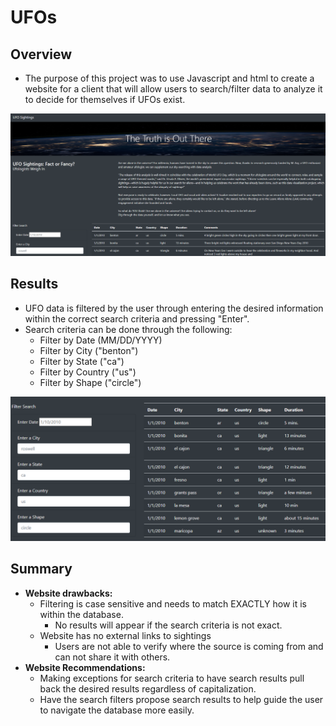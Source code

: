 # UFOs

## Overview
* The purpose of this project was to use Javascript and html to create a website for a client that will allow users to search/filter data to analyze it to decide for themselves if UFOs exist.

![goals](https://github.com/Leehudson514/UFOs/blob/main/static/images/site_overview.png)

## Results
* UFO data is filtered by the user through entering the desired information within the correct search criteria and pressing "Enter".
* Search criteria can be done through the following:
    * Filter by Date (MM/DD/YYYY)
    * Filter by City ("benton")
    * Filter by State ("ca")
    * Filter by Country ("us")
    * Filter by Shape ("circle")

![goals](https://github.com/Leehudson514/UFOs/blob/main/static/images/search.png)

## Summary
* **Website drawbacks:**
    * Filtering is case sensitive and needs to match EXACTLY how it is within the database.
        * No results will appear if the search criteria is not exact.
    * Website has no external links to sightings
        * Users are not able to verify where the source is coming from and can not share it with others. 
* **Website Recommendations:**
   * Making exceptions for search criteria to have search results pull back the desired results regardless of capitalization.
   * Have the search filters propose search results to help guide the user to navigate the database more easily. 
